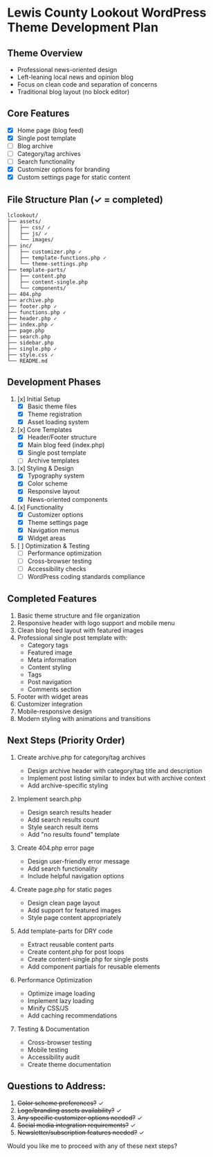 # Lewis County Lookout WordPress Theme Development Plan

## Theme Overview
- Professional news-oriented design
- Left-leaning local news and opinion blog
- Focus on clean code and separation of concerns
- Traditional blog layout (no block editor)

## Core Features
- [x] Home page (blog feed)
- [x] Single post template
- [ ] Blog archive
- [ ] Category/tag archives
- [ ] Search functionality
- [x] Customizer options for branding
- [x] Custom settings page for static content

## File Structure Plan (✓ = completed)
```
lclookout/
├── assets/
│   ├── css/ ✓
│   ├── js/ ✓
│   └── images/
├── inc/
│   ├── customizer.php ✓
│   ├── template-functions.php ✓
│   └── theme-settings.php
├── template-parts/
│   ├── content.php
│   ├── content-single.php
│   └── components/
├── 404.php
├── archive.php
├── footer.php ✓
├── functions.php ✓
├── header.php ✓
├── index.php ✓
├── page.php
├── search.php
├── sidebar.php
├── single.php ✓
├── style.css ✓
└── README.md
```

## Development Phases
1. [x] Initial Setup
   - [x] Basic theme files
   - [x] Theme registration
   - [x] Asset loading system

2. [x] Core Templates
   - [x] Header/Footer structure
   - [x] Main blog feed (index.php)
   - [x] Single post template
   - [ ] Archive templates

3. [x] Styling & Design
   - [x] Typography system
   - [x] Color scheme
   - [x] Responsive layout
   - [x] News-oriented components

4. [x] Functionality
   - [x] Customizer options
   - [x] Theme settings page
   - [x] Navigation menus
   - [x] Widget areas

5. [ ] Optimization & Testing
   - [ ] Performance optimization
   - [ ] Cross-browser testing
   - [ ] Accessibility checks
   - [ ] WordPress coding standards compliance

## Completed Features
1. Basic theme structure and file organization
2. Responsive header with logo support and mobile menu
3. Clean blog feed layout with featured images
4. Professional single post template with:
   - Category tags
   - Featured image
   - Meta information
   - Content styling
   - Tags
   - Post navigation
   - Comments section
5. Footer with widget areas
6. Customizer integration
7. Mobile-responsive design
8. Modern styling with animations and transitions

## Next Steps (Priority Order)
1. Create archive.php for category/tag archives
   - Design archive header with category/tag title and description
   - Implement post listing similar to index but with archive context
   - Add archive-specific styling

2. Implement search.php
   - Design search results header
   - Add search results count
   - Style search result items
   - Add "no results found" template

3. Create 404.php error page
   - Design user-friendly error message
   - Add search functionality
   - Include helpful navigation options

4. Create page.php for static pages
   - Design clean page layout
   - Add support for featured images
   - Style page content appropriately

5. Add template-parts for DRY code
   - Extract reusable content parts
   - Create content.php for post loops
   - Create content-single.php for single posts
   - Add component partials for reusable elements

6. Performance Optimization
   - Optimize image loading
   - Implement lazy loading
   - Minify CSS/JS
   - Add caching recommendations

7. Testing & Documentation
   - Cross-browser testing
   - Mobile testing
   - Accessibility audit
   - Create theme documentation

## Questions to Address:
1. ~~Color scheme preferences?~~ ✓
2. ~~Logo/branding assets availability?~~ ✓
3. ~~Any specific customizer options needed?~~ ✓
4. ~~Social media integration requirements?~~ ✓
5. ~~Newsletter/subscription features needed?~~ ✓

Would you like me to proceed with any of these next steps? 